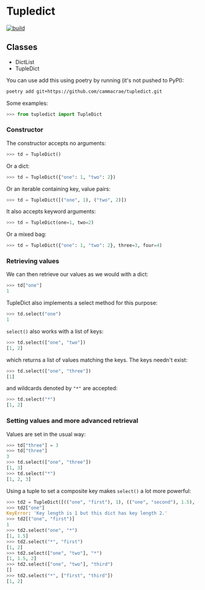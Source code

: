 # Tupledict

[![build](https://github.com/cammacrae/tupledict/actions/workflows/ci.yml/badge.svg?branch=master)](https://github.com/cammacrae/tupledict/actions/workflows/ci.yml)

## Classes

* DictList
* TupleDict

You can use add this using poetry by running (it's not pushed to PyPI):

```zsh
poetry add git+https://github.com/cammacrae/tupledict.git
```

Some examples:

```python
>>> from tupledict import TupleDict
```

### Constructor

The constructor accepts no arguments:

```python
>>> td = TupleDict()
```

Or a dict:

```python
>>> td = TupleDict({"one": 1, "two": 2})
```

Or an iterable containing key, value pairs:

```python
>>> td = TupleDict([("one", 1), ("two", 2)])
```

It also accepts keyword arguments:

```python
>>> td = TupleDict(one=1, two=2)
```

Or a mixed bag:

```python
>>> td = TupleDict({"one": 1, "two": 2}, three=3, four=4)
```

### Retrieving values

We can then retrieve our values as we would with a dict:

```python
>>> td["one"]
1
```

TupleDict also implements a select method for this purpose:

```python
>>> td.select("one")
1
```

```select()``` also works with a list of keys:

```python
>>> td.select(["one", "two"])
[1, 2]
```

which returns a list of values matching the keys. The keys needn't exist:

```python
>>> td.select(["one", "three"])
[1]
```

and wildcards denoted by ```"*"``` are accepted:

```python
>>> td.select("*")
[1, 2]
```

### Setting values and more advanced retrieval

Values are set in the usual way:

```python
>>> td["three"] = 3
>>> td["three"]
3
>>> td.select(["one", "three"])
[1, 3]
>>> td.select("*")
[1, 2, 3]
```

Using a tuple to set a composite key makes ```select()``` a lot more powerful:

```python
>>> td2 = TupleDict([(("one", "first"), 1), (("one", "second"), 1.5), (("two", "first"), 2)])
>>> td2["one"]
KeyError: 'Key length is 1 but this dict has key length 2.'
>>> td2[("one", "first")]
1
>>> td2.select("one", "*")
[1, 1.5]
>>> td2.select("*", "first")
[1, 2]
>>> td2.select(["one", "two"], "*")
[1, 1.5, 2]
>>> td2.select(["one", "two"], "third")
[]
>>> td2.select("*", ["first", "third"])
[1, 2]
```
